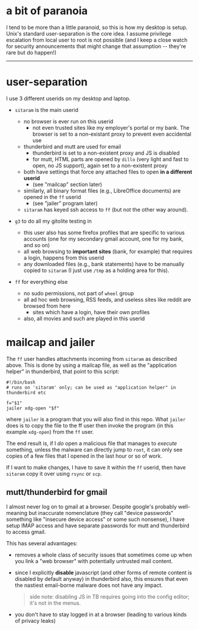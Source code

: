 # a bit of paranoia

I tend to be more than a little paranoid, so this is how my desktop is setup.
Unix's standard user-separation is the core idea.  I assume privilege
escalation from local user to root is not possible (and I keep a close watch
for security announcements that might change that assumption -- they're rare
but do happen!)

----

# user-separation

I use 3 different userids on my desktop and laptop.

-   `sitaram` is the main userid
    -   no browser is ever run on this userid
        -   not even trusted sites like my employer's portal or my bank.  The browser is set to a non-existant proxy to prevent even accidental use
    -   thunderbird and mutt are used for email
        -   thunderbird is set to a non-existent proxy and JS is disabled
        -   for mutt, HTML parts are opened by `dillo` (very light and fast to open, no JS support), again set to a non-existent proxy
    -   both have settings that force any attached files to open **in a different userid**
        -   (see "mailcap" section later)
    -   similarly, all binary format files (e.g., LibreOffice documents) are opened in the `ff` userid
        -   (see "jailer" program later)
    -   `sitaram` has keyed ssh access to `ff` (but not the other way around).

-   `g3` to do all my gitolite testing in
    -   this user also has some firefox profiles that are specific to various accounts (one for my secondary gmail account, one for my bank, and so on)
    -   all web browsing to **important sites** (bank, for example) that requires a login, happens from this userid
    -   any downloaded files (e.g., bank statements) have to be manually copied to `sitaram` (I just use `/tmp` as a holding area for this).

-   `ff` for everything else
    -   no sudo permissions, not part of `wheel` group
    -   all ad hoc web browsing, RSS feeds, and useless sites like reddit are browsed from here
        -   sites which have a login, have their own profiles
    -   also, all movies and such are played in this userid

# mailcap and jailer

The `ff` user handles attachments incoming from `sitaram` as described above.
This is done by using a mailcap file, as well as the "application helper" in
thunderbird, that point to this script:

    #!/bin/bash
    # runs on 'sitaram' only; can be used as "application helper" in thunderbird etc

    f="$1"
    jailer xdg-open "$f"

where `jailer` is a program that you will also find in this repo.  What
`jailer` does is to copy the file to the ff user then invoke the program (in
this example `xdg-open`) from the `ff` user.

The end result is, if I *do* open a malicious file that manages to *execute*
something, unless the malware can directly jump to `root`, it can only see
copies of a few files that I opened in the last hour or so of work.

If I want to make changes, I have to save it within the `ff` userid, then have
`sitaram` copy it over using `rsync` or `scp`.

## mutt/thunderbird for gmail

I almost never log on to gmail at a browser.  Despite google's probably
well-meaning but inaccurate nomenclature (they call "device passwords"
something like "insecure device access" or some such nonsense), I have setup
IMAP access and have separate passwords for mutt and thunderbird to access
gmail.

This has several advantages:

-   removes a whole class of security issues that sometimes come up when you
    link a "web browser" with potentially untrusted mail content.

-   since I explicitly **disable** javascript (and other forms of remote
    content is disabled by default anyway) in thunderbird also, this ensures
    that even the nastiest email-borne malware does not have any impact.

    >   side note: disabling JS in TB requires going into the config editor;
    >   it's not in the menus.

-   you don't have to stay logged in at a browser (leading to various kinds of
    privacy leaks)

